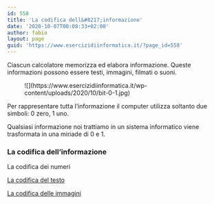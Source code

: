 ```yaml
---
id: 558
title: 'La codifica dell&#8217;informazione'
date: '2020-10-07T00:08:33+02:00'
author: fabio
layout: page
guid: 'https://www.esercizidiinformatica.it/?page_id=558'
---
```


Ciascun calcolatore memorizza ed elabora informazione. Queste informazioni possono essere testi, immagini, filmati o suoni.

<figure class="wp-block-image size-large">![](https://www.esercizidiinformatica.it/wp-content/uploads/2020/10/bit-0-1.jpg)</figure>Per rappresentare tutta l’informazione il computer utilizza soltanto due simboli: 0 zero, 1 uno.

Qualsiasi informazione noi trattiamo in un sistema informatico viene trasformata in una miriade di 0 e 1.

### La codifica dell’informazione

La codifica dei numeri

[La codifica del testo](https://www.esercizidiinformatica.it/la-codifica-del-testo/)

[La codifica delle immagini](https://www.esercizidiinformatica.it/la-codifica-delle-immagini/)